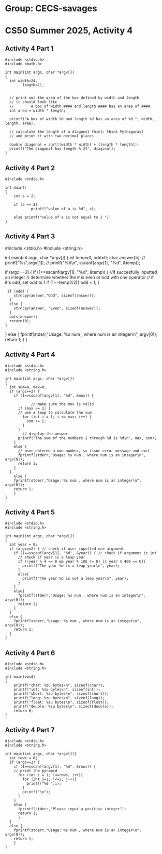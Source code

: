 # Group: CECS-savages
# CS50 Summer 2025, Activity 4

## Activity 4 Part 1
```
#include <stdio.h>
#include <math.h>

int main(int argc, char *argv[])
{
  int width=24,
  		length=11;

  
  // print out the area of the box defined by width and length
  // it should look like 
  // 		A box of width #### and length #### has an area of ####.
  int area = width * length;
  
  printf("A box of width %d and length %d has an area of %d.", width, length, area);

  // calculate the length of a diagonal (hint: think Pythagoras)
  // and print it with two decimal places
  
  double diagonal = sqrt((width * width) + (length * length));
  printf("The diagonal has length %.2f", diagonal);
}
```
## Activity 4 Part 2
```
#include <stdio.h>

int main()
{
    int a = 2;

    if (a == 2)
 		    printf("value of a is %d", a);
 
    else printf("value of a is not equal to 2 ");
}
```
## Activity 4 Part 3

#include <stdio.h>
#include <string.h>

int main(int argc, char *argv[])
{
  int temp=0,
      odd=0;
  char answer[5];
  // printf("%s",argv[1]);
  // printf("%d\n", sscanf(argv[1], "%d", &temp));

  if (argc==2) {
    if (1==sscanf(argv[1], "%d", &temp)) { //if succesfully inputted an integer
      // determine whether the # is even or odd with one operator
      // if it's odd, set odd to 1 
     if (1==temp%2){
        odd = 1;
     } 
      
     if (odd) {
        strncpy(answer,"Odd", sizeof(answer));
      }
      else {
        strncpy(answer, "Even", sizeof(answer));
      }
      puts(answer);
      return(0);
    }
  }
	else {
  	fprintf(stderr,"Usage: %s num , where num is an integer\n", argv[0]);
  	return 1;
	}
}

## Activity 4 Part 4
```
#include <stdio.h>
#include <string.h>

int main(int argc, char *argv[])
{
  int sum=0, max=0;
  if (argc==2) {
    if (1==sscanf(argv[1], "%d", &max)) {
      
			// make sure the max is valid
      if (max >= 1) {
      // use a loop to calculate the sum
        for (int i = 1; i <= max; i++) {
          sum += i; 
        }
      }
  		// display the answer
      printf("The sum of the numbers 1 through %d is %d\n", max, sum);
    }
    else {
      // user entered a non-number, so issue error message and exit
      fprintf(stderr,"Usage: %s num , where num is an integer\n", argv[0]);
      return 1;
    }
  }
	else {
  	fprintf(stderr,"Usage: %s num , where num is an integer\n", argv[0]);
  	return 1;
	}
}
```
## Activity 4 Part 5
```
#include <stdio.h>
#include <string.h>

int main(int argc, char *argv[])
{
  int year = 0;
  if (argc==2) { // check if user inputted one argument
    if (1==sscanf(argv[1], "%d", &year)) { // check if argument is int
      // check if year is a leap year
      if ((year % 4 == 0 && year % 100 != 0) || year % 400 == 0){
        printf("The year %d is a leap year\n", year);
      }
      else{
        printf("The year %d is not a leap year\n", year);
      }
    }
    else{
      fprintf(stderr,"Usage: %s num , where num is an integer\n", argv[0]);
      return 1;
    }
  }
  else {
    fprintf(stderr,"Usage: %s num , where num is an integer\n", argv[0]);
    return 1;
  }
}
```
## Activity 4 Part 6
```
#include <stdio.h>
#include <string.h>

int main(void)
{
    printf("char: %zu bytes\n", sizeof(char));
    printf("int: %zu bytes\n", sizeof(int));
    printf("short: %zu bytes\n", sizeof(short));
    printf("long: %zu bytes\n", sizeof(long));
    printf("float: %zu bytes\n", sizeof(float));
    printf("double: %zu bytes\n", sizeof(double));
    return 0;
}
```
## Activity 4 Part 7
```
#include <stdio.h>
#include <string.h>

int main(int argc, char *argv[]){
  int rows = 0;
  if (argc==2) {
    if (1==sscanf(argv[1], "%d", &rows)) {
	// print the pyramid
      for (int i = 1; i<=rows; i++){
        for (int j=1; j<=i; j++){
          printf("%d ",i);
        }
        printf("\n");
      }
    }
    else {
  	  fprintf(stderr,"Please input a positive integer");
  	  return 1;
	  } 
  }
  else {
  	fprintf(stderr,"Usage: %s num , where num is an integer\n", argv[0]);
  	return 1;
	}
}
```
